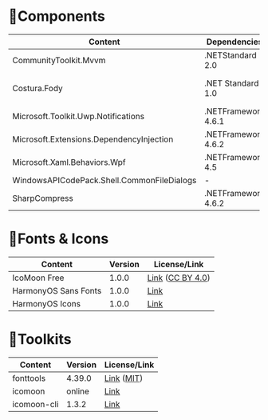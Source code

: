 # 🌟Components

| Content                                    | Dependencies        | Version | License                                                      |
| ------------------------------------------ | ------------------- | ------- | ------------------------------------------------------------ |
| CommunityToolkit.Mvvm                      | .NETStandard 2.0    | 8.1.0   | [MIT](https://github.com/CommunityToolkit/dotnet/blob/main/License.md) |
| Costura.Fody                               | .NET Standard 1.0   | 5.7.0   | [MIT](https://www.nuget.org/packages/Costura.Fody/5.7.0<br />https://github.com/Fody/Costura/blob/develop/LICENSE) |
| Microsoft.Toolkit.Uwp.Notifications        | .NETFramework 4.6.1 | 7.1.3   | [MIT](https://github.com/CommunityToolkit/WindowsCommunityToolkit/blob/main/License.md) |
| Microsoft.Extensions.DependencyInjection   | .NETFramework 4.6.2 | 7.0.0   | [MIT](https://github.com/dotnet/runtime/blob/main/LICENSE.TXT) |
| Microsoft.Xaml.Behaviors.Wpf               | .NETFramework 4.5   | 1.1.39  | [MIT](https://github.com/microsoft/XamlBehaviorsWpf/blob/master/LICENSE) |
| WindowsAPICodePack.Shell.CommonFileDialogs | -                   | 1.1.4   | [Custom](https://github.com/emako/CommonFileDialogs/blob/master/LICENSE) |
| SharpCompress                              | .NETFramework 4.6.2 | 0.32.2  | [MIT](https://github.com/adamhathcock/sharpcompress/blob/master/LICENSE.txt) |

# 🎨Fonts & Icons

| Content              | Version | License/Link                                                 |
| -------------------- | ------- | ------------------------------------------------------------ |
| IcoMoon Free         | 1.0.0   | [Link](https://github.com/Keyamoon/IcoMoon-Free) ([CC BY 4.0](https://github.com/Keyamoon/IcoMoon-Free/blob/master/License.txt)) |
| HarmonyOS Sans Fonts | 1.0.0   | [Link](https://developer.harmonyos.com/cn/design/resource)   |
| HarmonyOS Icons      | 1.0.0   | [Link](https://developer.harmonyos.com/cn/design/harmonyos-icon/) |

# 🧰Toolkits

| Content     | Version | License/Link                                                 |
| ----------- | ------- | ------------------------------------------------------------ |
| fonttools   | 4.39.0  | [Link](https://github.com/fonttools/fonttools) ([MIT](https://github.com/fonttools/fonttools/blob/main/LICENSE)) |
| icomoon     | online  | [Link](https://icomoon.io/app)                               |
| icomoon-cli | 1.3.2   | [Link](https://github.com/Yuyz0112/icomoon-cli)              |

